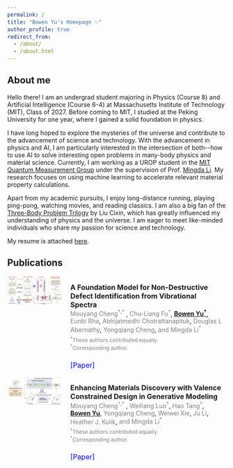 ```yaml
---
permalink: /
title: "Bowen Yu's Homepage ✨"
author_profile: true
redirect_from: 
  - /about/
  - /about.html
---
```


## About me

Hello there! I am an undergrad student majoring in Physics (Course 8) and Artificial Intelligence (Course 6-4) at Massachusetts Institute of Technology (MIT), Class of 2027. Before coming to MIT, I studied at the Peking University for one year, where I gained a solid foundation in physics.

I have long hoped to explore the mysteries of the universe and contribute to the advancement of science and technology. With the advancement in physics and AI, I am particularly interested in the intersection of both--how to use AI to solve interesting open problems in many-body physics and material science. Currently, I am working as a UROP student in the [MIT Quantum Measurement Group](https://qm.mit.edu) under the supervision of Prof. [Mingda Li](https://web.mit.edu/nse/people/faculty/mli.html). My research focuses on using machine learning to accelerate relevant material property calculations.

Apart from my academic pursuits, I enjoy long-distance running, playing ping-pong, watching movies, and reading classics. I am also a big fan of the [Three-Body Problem Trilogy](https://en.wikipedia.org/wiki/The_Three-Body_Problem_(novel)) by Liu Cixin, which has greatly influenced my understanding of physics and the universe. I am eager to meet like-minded individuals who share my passion for science and technology.

My resume is attached [here](https://bowenyu066.github.io/cv/).

## Publications

<div class="row">
    <div class="column" style="display: inline-block; vertical-align: top; width: 25%;">
        <a href="/images/publications/DefectNet.png"><img src="/images/publications/DefectNet.png"></a>
    </div>
    <div class="column" style="display: inline-block; vertical-align: top; width: 70%; margin-left: 3%">
        <p style="display: inline-block; vertical-align: top; font-size: 16px; margin-bottom: 0;"><b>A Foundation Model for Non-Destructive Defect Identification from Vibrational Spectra</b></p>
        <p style="display: inline-block; vertical-align: top; font-size: 14px; margin-top: 0; margin-bottom: 10px;">
                <span style="color: gray;">Mouyang Cheng<sup>†,*</sup> </span>,
                <span style="color: gray;">Chu-Liang Fu<sup>†</sup></span>,
                <u><b>Bowen Yu<sup>†</sup></b></u>,
                <span style="color: gray;">Eunbi Rha</span>,
                <span style="color: gray;">Abhijatmedhi Chotrattanapituk</span>,
                <span style="color: gray;">Douglas L Abernathy</span>,
                <span style="color: gray;">Yongqiang Cheng</span>,
                <span style="color: gray;">and Mingda Li<sup>*</sup></span>
        </p>
        <p style="display: inline-block; vertical-align: top; font-size: 12px; margin-top: -5px; color: gray;">
            <sup>†</sup>These authors contributed equally.<br>
            <sup>*</sup>Corresponding author.
        </p>
        <br>
        <p style="display: inline-block; vertical-align: top; font-size: 16px; margin-top: 10px;">
             <a href="https://arxiv.org/abs/2506.00725" style="text-decoration: none; color: blue;">[Paper]</a>
        </p>
    </div>
</div>

<div class="row">
    <div class="column" style="display: inline-block; vertical-align: top; width: 25%;">
        <a href="/images/publications/CrysVCD.png"><img src="/images/publications/CrysVCD.png"></a>
    </div>
    <div class="column" style="display: inline-block; vertical-align: top; width: 70%; margin-left: 3%">
        <p style="display: inline-block; vertical-align: top; font-size: 16px; margin-bottom: 0;"><b>Enhancing Materials Discovery with Valence Constrained Design in Generative Modeling</b></p>
        <p style="display: inline-block; vertical-align: top; font-size: 14px; margin-top: 0; margin-bottom: 10px;">
                <span style="color: gray;">Mouyang Cheng<sup>†,*</sup> </span>,
                <span style="color: gray;">Weiliang Luo<sup>†</sup></span>,
                <span style="color: gray;">Hao Tang<sup>†</sup></span>,
                <u><b>Bowen Yu</b></u>,
                <span style="color: gray;">Yongqiang Cheng</span>,
                <span style="color: gray;">Weiwei Xie</span>,
                <span style="color: gray;">Ju Li</span>,
                <span style="color: gray;">Heather J. Kulik</span>,
                <span style="color: gray;">and Mingda Li<sup>*</sup></span>
        </p>
        <p style="display: inline-block; vertical-align: top; font-size: 12px; margin-top: -5px; color: gray;">
            <sup>†</sup>These authors contributed equally.<br>
            <sup>*</sup>Corresponding author.
        </p>
        <br>
        <p style="display: inline-block; vertical-align: top; font-size: 16px; margin-top: 10px;">
             <a href="https://arxiv.org/abs/2507.19799" style="text-decoration: none; color: blue;">[Paper]</a>
        </p>
    </div>
</div>

<script src="https://giscus.app/client.js"
        data-repo="bowenyu066/bowenyu066.github.io"
        data-repo-id="R_kgDOOSbJ2A"
        data-category="Announcements"
        data-category-id="DIC_kwDOOSbJ2M4CsmZz"
        data-mapping="pathname"
        data-strict="0"
        data-reactions-enabled="1"
        data-emit-metadata="0"
        data-input-position="bottom"
        data-theme="light"
        data-lang="en"
        crossorigin="anonymous"
        async>
</script>